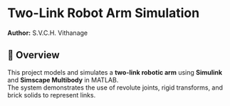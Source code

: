 # Two-Link Robot Arm Simulation  
**Author:** S.V.C.H. Vithanage  

## 📌 Overview  
This project models and simulates a **two-link robotic arm** using **Simulink** and **Simscape Multibody** in MATLAB.  
The system demonstrates the use of revolute joints, rigid transforms, and brick solids to represent links.  

